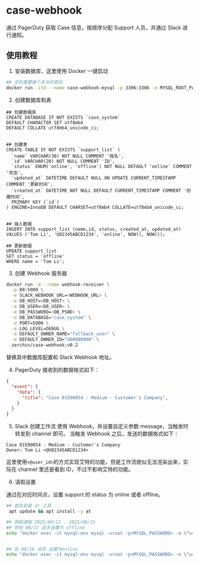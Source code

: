 # case-webhook
通过 PagerDuty 获取 Case 信息，按顺序分配 Support 人员，并通过 Slack 进行通知。

## 使用教程
1. 安装数据库，这里使用 Docker 一键启动
``` bash
## 实际需要换个复杂的密码
docker run -itd --name case-webhook-mysql -p 3306:3306 -e MYSQL_ROOT_PASSWORD=123456 mysql:5.7
```

2. 创建数据库和表
```mysql
## 创建数据库
CREATE DATABASE IF NOT EXISTS `case_system` 
DEFAULT CHARACTER SET utf8mb4 
DEFAULT COLLATE utf8mb4_unicode_ci;


## 创建表
CREATE TABLE IF NOT EXISTS `support_list` (
  `name` VARCHAR(30) NOT NULL COMMENT '姓名',
  `id` VARCHAR(20) NOT NULL COMMENT 'ID',
  `status` ENUM('online', 'offline') NOT NULL DEFAULT 'online' COMMENT '状态',
  `updated_at` DATETIME DEFAULT NULL ON UPDATE CURRENT_TIMESTAMP COMMENT '更新时间',
  `created_at` DATETIME NOT NULL DEFAULT CURRENT_TIMESTAMP COMMENT '创建时间',
  PRIMARY KEY (`id`)
) ENGINE=InnoDB DEFAULT CHARSET=utf8mb4 COLLATE=utf8mb4_unicode_ci;


## 插入数据
INSERT INTO support_list (name,id, status, created_at, updated_at)
VALUES ('Tom Li', 'U02345ABCD1234', 'online', NOW(), NOW());

## 更新数据
UPDATE support_list
SET status = 'offline'
WHERE name = 'Tom Li';
```

3. 创建 Webhook 服务器
```bash
docker run -d --name webhook-receiver \
  -p 80:5000 \
  -e SLACK_WEBHOOK_URL=<WEBHOOK_URL> \
  -e DB_HOST=<DB_HOST> \
  -e DB_USER=<DB_USER> \
  -e DB_PASSWORD=<DB_PSWD> \
  -e DB_DATABASE="case_system" \
  -e PORT=5000 \
  -e LOG_LEVEL=DEBUG \
  -e DEFAULT_OWNER_NAME="fallback_user" \
  -e DEFAULT_OWNER_ID="U00000000" \
  zerchin/case-webhook:v0.2
```
替换其中数据库配置和 Slack Webhook 地址。

4. PagerDuty 接收到的数据格式如下：
```json
{
  "event": {
    "data": {
      "title": "Case 01590054 - Medium - Customer's Company",
    }
  }
}
```

5. Slack 创建工作流
使用 Webhook，并设置自定义参数 message，当触发时转发到 channel 即可。
当触发 Webhook 之后，发送的数据格式如下：
```
Case 01590054 - Medium - Customer's Company
Owner: Tom Li <@U02345ABCD1234>
```
这里使用`<@user_id>`的方式实现艾特的功能，但是工作流貌似无法渲染出来，实际在 channel 里还是看到 ID，不过不影响艾特的功能。

6. 请假设置

通过在对应时间点，设置 support 的 status 为 online 或者 offline。
```bash
## 首先安装 at 工具
 apt update && apt install -y at

## 例如请假 2025/08/11 - 2025/08/15
## 则在 08/11 这天设置为 offline
echo "docker exec -it mysql-env mysql -uroot -p<MYSQL_PASSWORD> -e \"use case_system;UPDATE support_list SET status = 'offline' WHERE name = 'Tom Li';\" "|  at 00:00 2025-08-11


## 在 08/16 这天 设置为online
echo "docker exec -it mysql-env mysql -uroot -p<MYSQL_PASSWORD> -e \"use case_system;UPDATE support_list SET status = 'online' WHERE name = 'Tom Li';\" "|  at 00:00 2025-08-16

```
